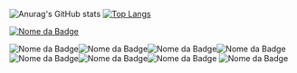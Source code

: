 
![Anurag's GitHub stats](https://github-readme-stats.vercel.app/api?username=Niltonjuniornzx&theme=midnight-purple&show_icons=true) [![Top Langs](https://github-readme-stats.vercel.app/api/top-langs/?username=Niltonjuniornzx&theme=midnight-purple)](https://github.com/NiltonJuniornzx/github-readme-stats)

[![Nome da Badge](https://img.shields.io/badge/Telegram-2CA5E0?style=for-the-badge&logo=telegram&logoColor=white)](https://t.me/NiltonJuniornzx)

![Nome da Badge](https://img.shields.io/badge/MySQL-00000F?style=for-the-badge&logo=mysql&logoColor=white)![Nome da Badge](https://img.shields.io/badge/JavaScript-F7DF1E?style=for-the-badge&logo=javascript&logoColor=black)![Nome da Badge](https://img.shields.io/badge/Python-3776AB?style=for-the-badge&logo=python&logoColor=white)![Nome da Badge](https://img.shields.io/badge/HTML5-E34F26?style=for-the-badge&logo=html5&logoColor=white)![Nome da Badge](https://img.shields.io/badge/Python-14354C?style=for-the-badge&logo=python&logoColor=white)![Nome da Badge](https://img.shields.io/badge/Java-ED8B00?style=for-the-badge&logo=java&logoColor=white)![Nome da Badge](https://img.shields.io/badge/PHP-777BB4?style=for-the-badge&logo=php&logoColor=white) ![Nome da Badge](https://img.shields.io/badge/Shell_Script-121011?style=for-the-badge&logo=gnu-bash&logoColor=white )


